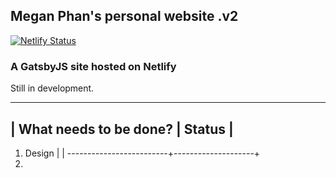 ## Megan Phan's personal website .v2

[![Netlify Status](https://api.netlify.com/api/v1/badges/19265c82-8e16-4a86-8d8d-1ffe23b447d3/deploy-status)](https://app.netlify.com/sites/meganphan/deploys)

### A GatsbyJS site hosted on Netlify

Still in development.

------------------------------------------------------------------------------------------------------------------------------

| What needs to be done? |       Status       |
-----------------------------------------------
1. Design                |                    |
-------------------------+--------------------+
2. 
